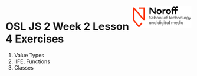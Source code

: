 <img src="./.readme/noroff-light.png" width="160" align="right">

# OSL JS 2 Week 2 Lesson 4 Exercises

1. Value Types
2. IIFE, Functions
3. Classes
